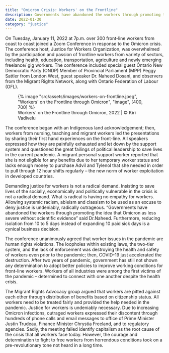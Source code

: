 ```yaml
---
title: "Omicron Crisis: Workers' on the Frontline"
description: Governments have abandoned the workers through promoting the idea that Omicron as less severe without scientific evidence
date: 2022-01-30
category: "justice"
---
```


On Tuesday, January 11, 2022 at 7p.m. over 300 front-line workers from coast to coast joined a Zoom Conference in response to the Omicron crisis. The conference host, Justice for Workers Organization, was overwhelmed by the participation and passion of frontline workers from variety of sectors, including health, education, transportation, agriculture and newly emerging freelance/ gig workers. The conference included special guest Ontario New Democratic Party (ONDP) Member of Provincial Parliament (MPP) Peggy Sattler from London West, guest speaker Dr. Naheed Dosani, and observers from the Migrant Rights Network, along with Ontario Federation of Labour (OFL).

<!-- excerpt -->

<figure>
{% image "src/assets/images/workers-on-frontline.jpeg", "Workers' on the Frontline through Omicron", "image", [400, 700] %}
<figcaption>Workers' on the Frontline through Omicron, 2022 | © Kiri Vadivelu</figcaption>
</figure>

The conference began with an Indigenous land acknowledgement; then, workers from nursing, teaching and migrant workers led the presentations by sharing their first hand experiences on the front-line. All speakers expressed how they are painfully exhausted and let down by the support system and questioned the great failings of political leadership to save lives in the current pandemic. A migrant personal support worker reported that she is not eligible for any benefits due to her temporary worker status and lacks enough money to purchase Advil and Tylenol that she needed in order to pull through 12 hour shifts regularly – the new norm of worker exploitation in developed countries.

Demanding justice for workers is not a radical demand. Insisting to save lives of the socially, economically and politically vulnerable in the crisis is not a radical demand. What is radical is having no empathy for workers. Allowing systemic racism, ableism and classism to be used as an excuse to deny justice is undeniably, radically outrageous. “Governments have abandoned the workers through promoting the idea that Omicron as less severe without scientific evidence” said Dr.Naheed. Furthermore, reducing isolation from 10 to 5 days instead of expanding 10 paid sick days is a cynical business decision.

The conference unanimously agreed that worker issues in the pandemic are human rights violations. The loopholes within existing laws, the two-tier system, and the lack of enforcement was destroying the health and safety of workers even prior to the pandemic; then, COVID-19 just accelerated the destruction. After two years of pandemic, government has still not shown any determination to adopt better policies to improve working conditions for front-line workers. Workers of all industries were among the first victims of the pandemic – determined to connect with one another despite the health crisis.

The Migrant Rights Advocacy group argued that workers are pitted against each other through distribution of benefits based on citizenship status. All workers need to be treated fairly and provided the help needed in the pandemic. Justice for workers is undeniably necessary. Due to increasing Omicron infections, outraged workers expressed their discontent through hundreds of phone calls and email messages to office of Prime Minister Justin Trudeau, Finance Minister Chrystia Freeland, and to regulatory agencies. Sadly, the meeting failed identify capitalism as the root cause of the crisis that all workers face today. However, the courage and determination to fight to free workers from horrendous conditions took on a pre-revolutionary tone not heard in a long time.
